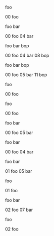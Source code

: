 foo

00 foo


foo bar

00 foo
04 bar


foo bar bop

00 foo
04 bar
08 bop


foo  bar   bop

00 foo
05 bar
11 bop


foo  

00 foo


foo 

00 foo


foo  bar  

00 foo
05 bar


foo bar 

00 foo
04 bar


 foo bar 

01 foo
05 bar


 foo 

01 foo


  foo  bar  

02 foo
07 bar


  foo  

02 foo


